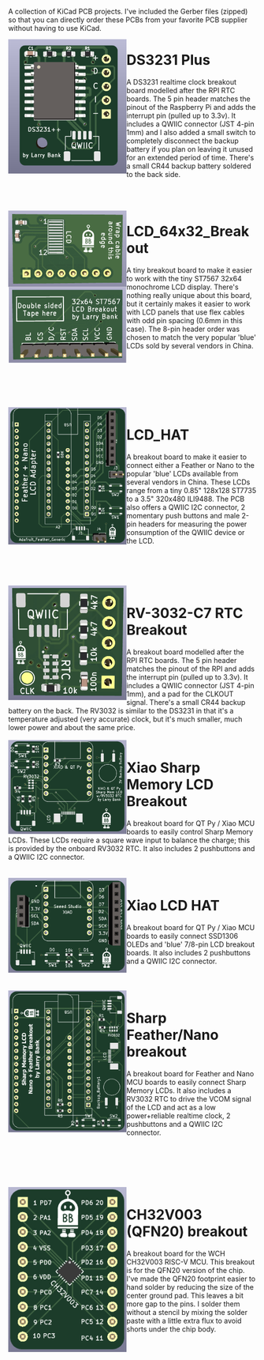 A collection of KiCad PCB projects. I've included the Gerber files (zipped) so that you can directly order these PCBs from your favorite PCB supplier without having to use KiCad.<br>


<img align="left" width="240" src="/images/ds3231.png" />

# DS3231 Plus 

A DS3231 realtime clock breakout board modelled after the RPI RTC boards. The 5 pin header matches the pinout of the Raspberry Pi and adds the interrupt pin (pulled up to 3.3v). It includes a QWIIC connector (JST 4-pin 1mm) and I also added a small switch to completely disconnect the backup battery if you plan on leaving it unused for an extended period of time. There's a small CR44 backup battery soldered to the back side.<br>
<br>
<br>
<br>

<img align="left" width="240" src="/images/lcd_64x32.png" />

# LCD_64x32_Breakout

A tiny breakout board to make it easier to work with the tiny ST7567 32x64 monochrome LCD display. There's nothing really unique about this board, but it certainly makes it easier to work with LCD panels that use flex cables with odd pin spacing (0.6mm in this case). The 8-pin header order was chosen to match the very popular 'blue' LCDs sold by several vendors in China.<br>

<br>
<br>
<br>
<br>
<br>
<br>

<img align="left" width="240" src="/images/lcd_hat.png" />

# LCD_HAT

A breakout board to make it easier to connect either a Feather or Nano to the popular 'blue' LCDs available from several vendors in China. These LCDs range from a tiny 0.85" 128x128 ST7735 to a 3.5" 320x480 ILI9488. The PCB also offers a QWIIC I2C connector, 2 momentary push buttons and male 2-pin headers for measuring the power consumption of the QWIIC device or the LCD.<br>

<br>
<br>
<br>
<br>
<img align="left" width="240" src="/images/rv3032.png" />

# RV-3032-C7 RTC Breakout

A breakout board modelled after the RPI RTC boards. The 5 pin header matches the pinout of the RPI and adds the interrupt pin (pulled up to 3.3v). It includes a QWIIC connector (JST 4-pin 1mm), and a pad for the CLKOUT signal. There's a small CR44 backup battery on the back. The RV3032 is similar to the DS3231 in that it's a temperature adjusted (very accurate) clock, but it's much smaller, much lower power and about the same price.<br>
<br>
<img align="left" width="240" src="/images/Xiao_Sharp_LCD.png" />

# Xiao Sharp Memory LCD Breakout

A breakout board for QT Py / Xiao MCU boards to easily control Sharp Memory LCDs. These LCDs require a square wave input to balance the charge; this is provided by the onboard RV3032 RTC. It also includes 2 pushbuttons and a QWIIC I2C connector.<br>
<br>
<br>
<img align="left" width="240" src="/images/xiao_lcd_hat.png" />

# Xiao LCD HAT

A breakout board for QT Py / Xiao MCU boards to easily connect SSD1306 OLEDs and 'blue' 7/8-pin LCD breakout boards. It also includes 2 pushbuttons and a QWIIC I2C connector.<br>
<br>
<br>
<br>
<img align="left" width="240" src="/images/sharp_feather_nano.png" />

# Sharp Feather/Nano breakout

A breakout board for Feather and Nano MCU boards to easily connect Sharp Memory LCDs. It also includes a RV3032 RTC to drive the VCOM signal of the LCD and act as a low power+reliable realtime clock, 2 pushbuttons and a QWIIC I2C connector.<br>
<br>
<br>
<br>
<br>
<br>
<br>
<img align="left" width="240" src="/images/ch32v003_breakout.png" />

# CH32V003 (QFN20) breakout

A breakout board for the WCH CH32V003 RISC-V MCU. This breakout is for the QFN20 version of the chip. I've made the QFN20 footprint easier to hand solder by reducing the size of the center ground pad. This leaves a bit more gap to the pins. I solder them without a stencil by mixing the solder paste with a little extra flux to avoid shorts under the chip body.<br>

